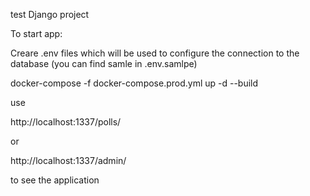 test Django project

To start app:

Creare .env files which will be used to configure the connection to the database  (you can find samle in .env.samlpe)

docker-compose -f docker-compose.prod.yml up -d --build

use 

http://localhost:1337/polls/

or 

http://localhost:1337/admin/

to see the application
